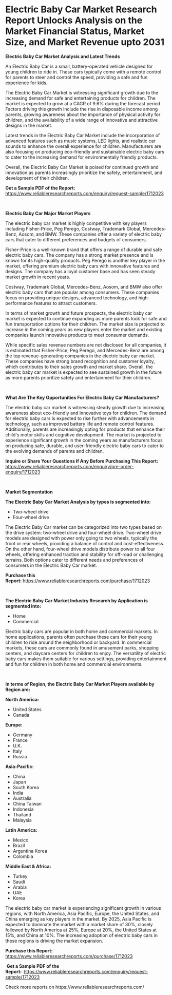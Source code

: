 <p><h1>Electric Baby Car Market Research Report Unlocks Analysis on the Market Financial Status, Market Size, and Market Revenue upto 2031</h1></p><p><strong>Electric Baby Car Market Analysis and Latest Trends</strong></p>
<p><p>An Electric Baby Car is a small, battery-operated vehicle designed for young children to ride in. These cars typically come with a remote control for parents to steer and control the speed, providing a safe and fun experience for kids.</p><p>The Electric Baby Car Market is witnessing significant growth due to the increasing demand for safe and entertaining products for children. The market is expected to grow at a CAGR of 9.6% during the forecast period. Factors driving this growth include the rise in disposable income among parents, growing awareness about the importance of physical activity for children, and the availability of a wide range of innovative and attractive designs in the market.</p><p>Latest trends in the Electric Baby Car Market include the incorporation of advanced features such as music systems, LED lights, and realistic car sounds to enhance the overall experience for children. Manufacturers are also focusing on producing eco-friendly and sustainable electric baby cars to cater to the increasing demand for environmentally friendly products.</p><p>Overall, the Electric Baby Car Market is poised for continued growth and innovation as parents increasingly prioritize the safety, entertainment, and development of their children.</p></p>
<p><strong>Get a Sample PDF of the Report:&nbsp;</strong> <a href="https://www.reliableresearchreports.com/enquiry/request-sample/1712023">https://www.reliableresearchreports.com/enquiry/request-sample/1712023</a></p>
<p>&nbsp;</p>
<p><strong>Electric Baby Car Major Market Players</strong></p>
<p><p>The electric baby car market is highly competitive with key players including Fisher-Price, Peg Perego, Costway, Trademark Global, Mercedes-Benz, Aosom, and BMW. These companies offer a variety of electric baby cars that cater to different preferences and budgets of consumers.</p><p>Fisher-Price is a well-known brand that offers a range of durable and safe electric baby cars. The company has a strong market presence and is known for its high-quality products. Peg Perego is another key player in the market, offering premium electric baby cars with innovative features and designs. The company has a loyal customer base and has seen steady market growth in recent years.</p><p>Costway, Trademark Global, Mercedes-Benz, Aosom, and BMW also offer electric baby cars that are popular among consumers. These companies focus on providing unique designs, advanced technology, and high-performance features to attract customers.</p><p>In terms of market growth and future prospects, the electric baby car market is expected to continue expanding as more parents look for safe and fun transportation options for their children. The market size is projected to increase in the coming years as new players enter the market and existing companies launch innovative products to meet consumer demands.</p><p>While specific sales revenue numbers are not disclosed for all companies, it is estimated that Fisher-Price, Peg Perego, and Mercedes-Benz are among the top revenue-generating companies in the electric baby car market. These companies have strong brand recognition and customer loyalty, which contributes to their sales growth and market share. Overall, the electric baby car market is expected to see sustained growth in the future as more parents prioritize safety and entertainment for their children.</p></p>
<p>&nbsp;</p>
<p><strong>What Are The Key Opportunities For Electric Baby Car Manufacturers?</strong></p>
<p><p>The electric baby car market is witnessing steady growth due to increasing awareness about eco-friendly and innovative toys for children. The demand for electric baby cars is expected to rise further with advancements in technology, such as improved battery life and remote control features. Additionally, parents are increasingly opting for products that enhance their child's motor skills and cognitive development. The market is projected to experience significant growth in the coming years as manufacturers focus on producing safe, durable, and user-friendly electric baby cars to cater to the evolving demands of parents and children.</p></p>
<p><strong>Inquire or Share Your Questions If Any Before Purchasing This Report:</strong> <a href="https://www.reliableresearchreports.com/enquiry/pre-order-enquiry/1712023">https://www.reliableresearchreports.com/enquiry/pre-order-enquiry/1712023</a></p>
<p>&nbsp;</p>
<p><strong>Market Segmentation</strong></p>
<p><strong>The Electric Baby Car Market Analysis by types is segmented into:</strong></p>
<p><ul><li>Two-wheel drive</li><li>Four-wheel drive</li></ul></p>
<p><p>The Electric Baby Car market can be categorized into two types based on the drive system: two-wheel drive and four-wheel drive. Two-wheel drive models are designed with power only going to two wheels, typically the front or rear wheels, providing a balance of control and cost-effectiveness. On the other hand, four-wheel drive models distribute power to all four wheels, offering enhanced traction and stability for off-road or challenging terrains. Both options cater to different needs and preferences of consumers in the Electric Baby Car market.</p></p>
<p><strong>Purchase this Report:&nbsp;</strong><a href="https://www.reliableresearchreports.com/purchase/1712023">https://www.reliableresearchreports.com/purchase/1712023</a></p>
<p>&nbsp;</p>
<p><strong>The Electric Baby Car Market Industry Research by Application is segmented into:</strong></p>
<p><ul><li>Home</li><li>Commercial</li></ul></p>
<p><p>Electric baby cars are popular in both home and commercial markets. In home applications, parents often purchase these cars for their young children to ride around the neighborhood or backyard. In commercial markets, these cars are commonly found in amusement parks, shopping centers, and daycare centers for children to enjoy. The versatility of electric baby cars makes them suitable for various settings, providing entertainment and fun for children in both home and commercial environments.</p></p>
<p>&nbsp;</p>
<p><strong>In terms of Region, the Electric Baby Car Market Players available by Region are:</strong></p>
<p>
    <p> <strong> North America: </strong>
        <ul>
            <li>United States</li>
            <li>Canada</li>
        </ul>
        </p> 
    <p> <strong> Europe: </strong>
        <ul>
            <li>Germany</li>
            <li>France</li>
            <li>U.K.</li>
            <li>Italy</li>
            <li>Russia</li>
        </ul>
        </p> 
    <p> <strong> Asia-Pacific: </strong>
        <ul>
            <li>China</li>
            <li>Japan</li>
            <li>South Korea</li>
            <li>India</li>
            <li>Australia</li>
            <li>China Taiwan</li>
            <li>Indonesia</li>
            <li>Thailand</li>
            <li>Malaysia</li>
        </ul>
        </p> 
    <p> <strong> Latin America: </strong>
        <ul>
            <li>Mexico</li>
            <li>Brazil</li>
            <li>Argentina Korea</li>
            <li>Colombia</li>
        </ul>
        </p> 
    <p> <strong> Middle East & Africa: </strong>
        <ul>
            <li>Turkey</li>
            <li>Saudi</li>
            <li>Arabia</li>
            <li>UAE</li>
            <li>Korea</li>
        </ul>
    </p>
    </p>
<p><p>The electric baby car market is experiencing significant growth in various regions, with North America, Asia Pacific, Europe, the United States, and China emerging as key players in the market. By 2025, Asia Pacific is expected to dominate the market with a market share of 30%, closely followed by North America at 25%, Europe at 20%, the United States at 15%, and China at 10%. The increasing adoption of electric baby cars in these regions is driving the market expansion.</p></p>
<p><strong>Purchase this Report: </strong><a href="https://www.reliableresearchreports.com/purchase/1712023">https://www.reliableresearchreports.com/purchase/1712023</a></p>
<p>&nbsp;<strong>Get a Sample PDF of the Report:&nbsp;&nbsp;</strong><a href="https://www.reliableresearchreports.com/enquiry/request-sample/1712023">https://www.reliableresearchreports.com/enquiry/request-sample/1712023</a></p>
<p><strong></strong></p>
<p>Check more reports on https://www.reliableresearchreports.com/</p>